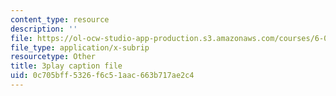 ```yaml
---
content_type: resource
description: ''
file: https://ol-ocw-studio-app-production.s3.amazonaws.com/courses/6-042j-mathematics-for-computer-science-spring-2015/0c705bff5326f6c51aac663b717ae2c4_6vgHIImFwHo.srt
file_type: application/x-subrip
resourcetype: Other
title: 3play caption file
uid: 0c705bff-5326-f6c5-1aac-663b717ae2c4
---
```

